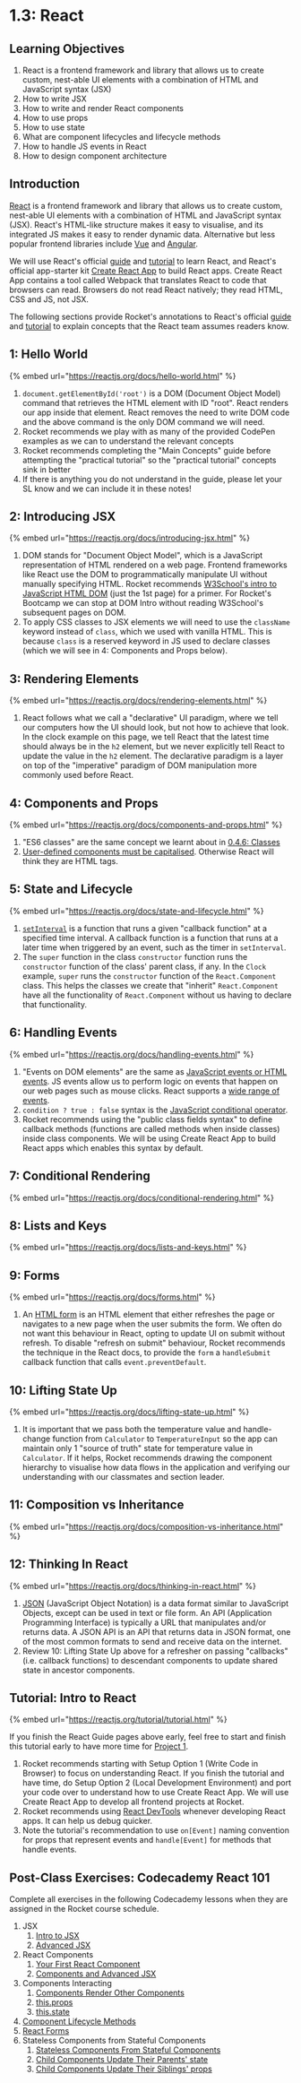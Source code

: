 # 1.3: React

## Learning Objectives

1. React is a frontend framework and library that allows us to create custom, nest-able UI elements with a combination of HTML and JavaScript syntax (JSX)
2. How to write JSX
3. How to write and render React components
4. How to use props
5. How to use state
6. What are component lifecycles and lifecycle methods
7. How to handle JS events in React
8. How to design component architecture

## Introduction

[React](https://reactjs.org) is a frontend framework and library that allows us to create custom, nest-able UI elements with a combination of HTML and JavaScript syntax (JSX). React's HTML-like structure makes it easy to visualise, and its integrated JS makes it easy to render dynamic data. Alternative but less popular frontend libraries include [Vue](https://vuejs.org) and [Angular](https://angularjs.org).

We will use React's official [guide](https://reactjs.org/docs/hello-world.html) and [tutorial](https://reactjs.org/tutorial/tutorial.html) to learn React, and React's official app-starter kit [Create React App](https://create-react-app.dev) to build React apps. Create React App contains a tool called Webpack that translates React to code that browsers can read. Browsers do not read React natively; they read HTML, CSS and JS, not JSX.

The following sections provide Rocket's annotations to React's official [guide](https://reactjs.org/docs/hello-world.html) and [tutorial](https://reactjs.org/tutorial/tutorial.html) to explain concepts that the React team assumes readers know.

## 1: Hello World

{% embed url="https://reactjs.org/docs/hello-world.html" %}

1. `document.getElementById('root')` is a DOM (Document Object Model) command that retrieves the HTML element with ID "root". React renders our app inside that element. React removes the need to write DOM code and the above command is the only DOM command we will need.
2. Rocket recommends we play with as many of the provided CodePen examples as we can to understand the relevant concepts
3. Rocket recommends completing the "Main Concepts" guide before attempting the "practical tutorial" so the "practical tutorial" concepts sink in better
4. If there is anything you do not understand in the guide, please let your SL know and we can include it in these notes!

## 2: Introducing JSX

{% embed url="https://reactjs.org/docs/introducing-jsx.html" %}

1. DOM stands for "Document Object Model", which is a JavaScript representation of HTML rendered on a web page. Frontend frameworks like React use the DOM to programmatically manipulate UI without manually specifying HTML. Rocket recommends [W3School's intro to JavaScript HTML DOM](https://www.w3schools.com/js/js\_htmldom.asp) (just the 1st page) for a primer. For Rocket's Bootcamp we can stop at DOM Intro without reading W3School's subsequent pages on DOM.
2. To apply CSS classes to JSX elements we will need to use the `className` keyword instead of `class`, which we used with vanilla HTML. This is because `class` is a reserved keyword in JS used to declare classes (which we will see in 4: Components and Props below).

## 3: Rendering Elements

{% embed url="https://reactjs.org/docs/rendering-elements.html" %}

1. React follows what we call a "declarative" UI paradigm, where we tell our computers how the UI should look, but not how to achieve that look. In the clock example on this page, we tell React that the latest time should always be in the `h2` element, but we never explicitly tell React to update the value in the `h2` element. The declarative paradigm is a layer on top of the "imperative" paradigm of DOM manipulation more commonly used before React.

## 4: Components and Props

{% embed url="https://reactjs.org/docs/components-and-props.html" %}

1. "ES6 classes" are the same concept we learnt about in [0.4.6: Classes](../0-foundations/0.4-javascript/0.4.6-classes.md)
2. [User-defined components must be capitalised](https://reactjs.org/docs/jsx-in-depth.html#user-defined-components-must-be-capitalized). Otherwise React will think they are HTML tags.

## 5: State and Lifecycle

{% embed url="https://reactjs.org/docs/state-and-lifecycle.html" %}

1. [`setInterval`](https://www.w3schools.com/jsref/met\_win\_setinterval.asp) is a function that runs a given "callback function" at a specified time interval. A callback function is a function that runs at a later time when triggered by an event, such as the timer in `setInterval`.
2. The `super` function in the class `constructor` function runs the `constructor` function of the class' parent class, if any. In the `Clock` example, `super` runs the `constructor` function of the `React.Component` class. This helps the classes we create that "inherit" `React.Component` have all the functionality of `React.Component` without us having to declare that functionality.

## 6: Handling Events

{% embed url="https://reactjs.org/docs/handling-events.html" %}

1. "Events on DOM elements" are the same as [JavaScript events or HTML events](https://www.w3schools.com/js/js\_events.asp). JS events allow us to perform logic on events that happen on our web pages such as mouse clicks. React supports a [wide range of events](https://reactjs.org/docs/events.html#supported-events).
2. `condition ? true : false` syntax is the [JavaScript conditional operator](https://developer.mozilla.org/en-US/docs/Web/JavaScript/Reference/Operators/Conditional\_Operator).
3. Rocket recommends using the "public class fields syntax" to define callback methods (functions are called methods when inside classes) inside class components. We will be using Create React App to build React apps which enables this syntax by default.

## 7: Conditional Rendering

{% embed url="https://reactjs.org/docs/conditional-rendering.html" %}

## 8: Lists and Keys

{% embed url="https://reactjs.org/docs/lists-and-keys.html" %}

## 9: Forms

{% embed url="https://reactjs.org/docs/forms.html" %}

1. An [HTML form](https://www.w3schools.com/html/html\_forms.asp) is an HTML element that either refreshes the page or navigates to a new page when the user submits the form. We often do not want this behaviour in React, opting to update UI on submit without refresh. To disable "refresh on submit" behaviour, Rocket recommends the technique in the React docs, to provide the `form` a `handleSubmit` callback function that calls `event.preventDefault`.

## 10: Lifting State Up

{% embed url="https://reactjs.org/docs/lifting-state-up.html" %}

1. It is important that we pass both the temperature value and handle-change function from `Calculator` to `TemperatureInput` so the app can maintain only 1 "source of truth" state for temperature value in `Calculator`. If it helps, Rocket recommends drawing the component hierarchy to visualise how data flows in the application and verifying our understanding with our classmates and section leader.

## 11: Composition vs Inheritance

{% embed url="https://reactjs.org/docs/composition-vs-inheritance.html" %}

## 12: Thinking In React

{% embed url="https://reactjs.org/docs/thinking-in-react.html" %}

1. [JSON](https://www.w3schools.com/js/js\_json\_intro.asp) (JavaScript Object Notation) is a data format similar to JavaScript Objects, except can be used in text or file form. An API (Application Programming Interface) is typically a URL that manipulates and/or returns data. A JSON API is an API that returns data in JSON format, one of the most common formats to send and receive data on the internet.
2. Review 10: Lifting State Up above for a refresher on passing "callbacks" (i.e. callback functions) to descendant components to update shared state in ancestor components.

## Tutorial: Intro to React

{% embed url="https://reactjs.org/tutorial/tutorial.html" %}

If you finish the React Guide pages above early, feel free to start and finish this tutorial early to have more time for [Project 1](1.p-frontend-app.md).

1. Rocket recommends starting with Setup Option 1 (Write Code in Browser) to focus on understanding React. If you finish the tutorial and have time, do Setup Option 2 (Local Development Environment) and port your code over to understand how to use Create React App. We will use Create React App to develop all frontend projects at Rocket.
2. Rocket recommends using [React DevTools](https://chrome.google.com/webstore/detail/react-developer-tools/fmkadmapgofadopljbjfkapdkoienihi?hl=en) whenever developing React apps. It can help us debug quicker.
3. Note the tutorial's recommendation to use `on[Event]` naming convention for props that represent events and `handle[Event]` for methods that handle events.

## Post-Class Exercises: Codecademy React 101

Complete all exercises in the following Codecademy lessons when they are assigned in the Rocket course schedule.

1. JSX
   1. [Intro to JSX](https://www.codecademy.com/courses/react-101/lessons/react-jsx-intro/exercises/why-react)
   2. [Advanced JSX](https://www.codecademy.com/courses/react-101/lessons/react-jsx-advanced/exercises/jsx-classname-class)
2. React Components
   1. [Your First React Component](https://www.codecademy.com/courses/react-101/lessons/your-first-react-component/exercises/hello-world-component)
   2. [Components and Advanced JSX](https://www.codecademy.com/courses/react-101/lessons/react-components-advanced-jsx/exercises/render-multiline-jsx)
3. Components Interacting
   1. [Components Render Other Components](https://www.codecademy.com/courses/react-101/lessons/components-render-each-other/exercises/components-interacting-intro)
   2. [this.props](https://www.codecademy.com/courses/react-101/lessons/this-props/exercises/this-props-intro)
   3. [this.state](https://www.codecademy.com/courses/react-101/lessons/this-state/exercises/this-state-intro)
4. [Component Lifecycle Methods](https://www.codecademy.com/courses/react-101/lessons/component-lifecycle-methods/exercises/the-component-lifecycle)
5. [React Forms](https://www.codecademy.com/courses/react-101/lessons/react-forms/exercises/react-forms-intro)
6. Stateless Components from Stateful Components
   1. [Stateless Components From Stateful Components](https://www.codecademy.com/courses/react-101/lessons/stateless-inherit-stateful-intro/exercises/stateless-inherit-stateful)
   2. [Child Components Update Their Parents' state](https://www.codecademy.com/courses/react-101/lessons/child-updates-parents-state/exercises/child-updates-parents-state-intro)
   3. [Child Components Update Their Siblings' props](https://www.codecademy.com/courses/react-101/lessons/child-updates-sibling/exercises/child-updates-sibling-intro)
